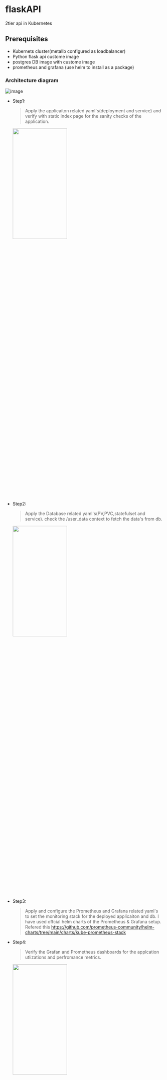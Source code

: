 # flaskAPI
2tier api in Kubernetes 
## Prerequisites
  - Kubernets cluster(metallb configured as loadbalancer)
  - Python flask api custome image
  - postgres DB image with custome image
  - prometheus and grafana (use helm to install as a package)

### Architecture diagram
![image](https://github.com/svas258/flaskAPI/assets/91326469/7b6ce038-e705-4c9d-8fd2-367cf22913c0)

* Step1:
    > Apply the applicaiton related yaml's(deployment and service) and verify with static index page for the sanity checks of the application.
    <img src="https://github.com/svas258/flaskAPI/assets/91326469/9be561b2-bcc9-4766-9718-47015f895df3"  width="60%" height="30%">
* Step2:
   > Apply the Database related yaml's(PV,PVC,statefulset and service). check the /user_data context to fetch the data's from db.
    <img src="https://github.com/svas258/flaskAPI/assets/91326469/a5dd074e-3f11-466d-b565-7e12436bf762"  width="60%" height="30%">
* Step3:
   > Apply and configure the Prometheus and Grafana related yaml's to set the monitoring stack for the deployed applicaiton and db. I have used offcial helm charts of the Prometheus & Grafana setup. Refered this https://github.com/prometheus-community/helm-charts/tree/main/charts/kube-prometheus-stack
* Step4: 
   > Verify the Grafan and Prometheus dashboards for the applcation utlizations and perfromance metrics.
    <img src="https://github.com/svas258/flaskAPI/assets/91326469/d2989859-f75d-4bb5-8e92-0a45d5a82803"  width="60%" height="30%"> 
    <img src="https://github.com/svas258/flaskAPI/assets/91326469/d3c29341-cac4-4dd8-82b0-bede573ddd5c"  width="60%" height="30%"> 
    <img src="https://github.com/svas258/flaskAPI/assets/91326469/d08831b9-4543-4477-9456-ca6942e10ff2"  width="60%" height="30%">
* Step5:
   > Apply the Network yaml inorder to restrict connect only from falsk applicaiton and not from other pods. 
* Step6:
   > Apply the backup yaml to create the instance container to take the backup. In this case here i have used "host" storage. So the backup will be taken in the worker node itself. it can br enhanced more with cloud stroage offerings/NFS servers configurations also. 



  <mark>**App & DB custome images are generated using docker,dockerfile and uploaded to my dockerhub <a href="https://hub.docker.com/repositories/srinidocker003">repository<a>**</mark>
   
  <img src="https://github.com/svas258/flaskAPI/assets/91326469/e924f3cc-267b-4944-8e75-19c715946d30"  width="60%" height="30%">



    


  


